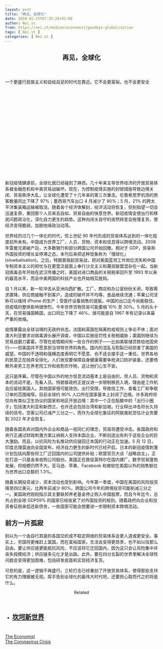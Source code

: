 ```yaml
---
layout: post
title: "再见，全球化"
date: 2020-05-25T07:35:28+01:00
author: Nei.st
from: https://nei.st/medium/economist/goodbye-globalisation
tags: [ Nei.st ]
categories: [ Nei.st ]
---
```


<article class="post-20093 post type-post status-publish format-standard hentry category-economist tag-the-coronavirus-crisis" id="post-20093">
 <header class="page-header medium Archives">
  <div class="page-header__image">
  </div>
  <div class="page-header__content">
   <h1 class="page-title text-align-center">
    再见，全球化
   </h1>
  </div>
 </header>
 <div class="entry-content aesop-entry-content" id="post-20093-content">
  <link as="font" crossorigin="anonymous" href="//cdn.jsdelivr.net/gh/0nd1jyU39XQ/_/glyph/font-face/0uIzqoZjSuJfvSBnvgXTcApMtcVhMcpr.woff" rel="preload" type="font/woff"/>
  <link as="font" crossorigin="anonymous" href="//cdn.jsdelivr.net/gh/0nd1jyU39XQ/_/glyph/font-face/1sTnSLZWDKucPX6SAk.woff" rel="preload" type="font/woff"/>
  <p class="blog-post__description">
   一个更盛行民族主义和自给自足的时代在靠近。它不会更富裕，也不会更安全​
  </p>
  <span id="more-20093">
  </span>
  <div class="navigation__primary-inner">
   <a class="economist__link-logo" href="//nei.st/medium/economist">
   </a>
  </div>
  <div class="container img component-image">
   <div class="aspectRatioPlaceholder" style="padding-bottom:56.25%;height: 0;">
    <div class="progressiveMedia" data-height="720" data-width="1280">
     <img alt="" class="progressiveMedia-image" data-src="https://cdn.jsdelivr.net/gh/0nd1jyU39XQ/_/img/1/20200516_LDD001.jpg" src="https://cdn.jsdelivr.net/gh/0nd1jyU39XQ/_/img/1/20200516_LDD001.jpg"/>
    </div>
   </div>
  </div>
  <p>
   新冠疫情肆虐前，全球化就已经碰到了麻烦。几十年来主导世界经济的开放贸易体系被金融危机和中美贸易战破坏。现在，为控制疫情实施的封锁措施导致边境关闭、贸易秩序大乱，让全球化遭受了十几年来的第三次重击。伦敦希思罗机场的旅客数量同比下降了 97%；墨西哥汽车出口 4 月减少了 90%；5 月，21% 的跨太平洋集装箱运输被取消。随着各个经济体解封，经济活动将恢复，但别指望一切会迅速复原，重回那个人员来去自如、贸易自由的快意世界。新冠疫情会使出行和移民问题政治化，深化自力更生的趋势。这种向闭关自守的突然转变会拖慢复苏，使经济变得脆弱，加剧地缘政治动荡。
  </p>
  <p>
   世界经历过几个一体化的时代，但上世纪 90 年代形成的贸易体系达到的一体化程度前所未有。中国成为世界工厂，人员、货物、资本和信息得以跨境流动。2008 年雷曼兄弟破产后，大多数银行和部分跨国公司开始回撤。相对于 GDP，贸易和外国投资的增长呈停滞之态，本刊后来把这种现象称为「慢球化」(slowbalisation)。之后，特朗普挑起贸易战，把对美国蓝领工作岗位流失和中国专制资本主义的担忧与在更宽泛层面上奉行沙文主义和蔑视联盟混杂在一起。当新冠病毒去年开始在武汉传播之时，美国对进口商品的关税税率回升至 1993 年以来的最高水平，而且中美两国的科技产业也开始相互脱钩。
  </p>
  <p>
   自 1 月以来，新一轮冲击从亚洲向西扩散。工厂、商店和办公室纷纷关闭，导致需求骤降，供应商接触不到客户。造成的破坏并不均等。食品继续流通；苹果公司坚称可以维持 iPhone 的生产；受医疗设备销售的提振，中国的出口迄今尚能稳住。但疫情的整体影响很惨烈。今年世界货物贸易可能萎缩 10% 至 30%。5 月的头十天，在贸易强国韩国，出口同比下降了 46%，很可能是自 1967 年有记录以来最严重的收缩。
  </p>
  <p>
   疫情暴露出全球治理的无政府状态。法国和英国在隔离检疫规则上争论不休；面对澳大利亚要求对病毒源头展开调查，中国以实施惩罚性关税相威胁；美国则继续为贸易战磨刀霍霍。尽管在疫情期间有一些合作的例子——比如美联储贷款给他国央行——但美国并不愿意担当领导世界的角色。国内的混乱与割裂已经损害了美国的威望。中国的不透明和强横态度表明它不愿意、也不适合接手这一重任。世界各地的民意正在抛弃全球化。人们发现要保障自身健康需要争抢进口防护装备，还要倚赖外来劳工在养老院工作和收割农作物，这让他们心生不安。
  </p>
  <p>
   这只是序幕。尽管在中国以外的地方信息流动基本上是自由的，但人员、货物和资本的流动不是。先看人员。特朗普政府正提议进一步限制移民入境，理由是工作机会应留给美国人。其他国家很可能效仿。出行受限，导致找工作、查看工厂和争取订单的范围缩窄。目前全球约 90% 人口所在国家基本上封闭了边境。许多政府将仅向有类似卫生协议的国家和地区开放边境：其中一个正在酝酿中的「出行小圈子」包括澳大利亚和新西兰，也许还会包括台湾和新加坡。行业释出冲击将长久持续的信号。空客公司已减产三分之一，而作为全球化象征的阿联酋航空估计业务要到 2022 年才会恢复。
  </p>
  <div class="code-block code-block-1" style="margin: 8px 0; clear: both;">
   <div class="container ads_KbHEVhh8Rw">
    <div class="card card--blog post-sidebar">
     <div class="card-body">
      <div class="logo_ngcontent-kty-0">
      </div>
      <div class="iframe-blocker U6XAMK63Vh00WqvF2BacIQ">
       <div class="background-h60B">
       </div>
       <div class="WumZiPCS4MeMw4pxQ">
       </div>
      </div>
     </div>
     <div class="card-footer">
      <div class="card-footer-wrapper" layout="row bottom-left">
      </div>
     </div>
    </div>
   </div>
  </div>
  <p>
   随着各国丢弃对国内外企业和商品一视同仁的理念，贸易将遭受冲击。各国政府和央行正通过财政刺激方案让纳税人支持本国企业，不断创造出有利于这些企业的巨大激励。而且，以抗风险为名推动供应链回迁本国的行动正在加速。5 月 12 日，印度总理莫迪向全国宣布，经济自力更生的新时代已经开启。日本的新冠疫情刺激计划包括向那些将工厂迁回国内的公司提供补贴；欧盟官员大谈「战略自主」，正在打造一只基金来收购公司股份。美国正在敦促英特尔在国内建厂。数字贸易蓬勃发展，但规模仍然不大。亚马逊、苹果、Facebook 和微软在美国以外的销售额仅为世界出口总额的 1.3%。
  </p>
  <p>
   随着长期投资减少，资本流动也受到影响。今年第一季度，中国在美国的风险投资降至四亿美元，比两年前减少 60%。跨国公司今年的跨境投资可能削减三分之一。美国政府刚刚指示其主要联邦养老基金停止购入中国股票，而且今年迄今，总共占到全球 GDP59% 的国家已经收紧了对外国投资的规则。随着政府向企业和投资者征税来偿还新债务，一些国家可能会想要进一步限制资本跨境流动。
  </p>
  <h2>
   前方一片孤寂
  </h2>
  <p>
   别以为一个由自行其是的各国交织成不稳定网络的贸易体系会更人道或更安全。事实上，穷国将更难赶上富国，而在富裕国家，生活会变得更昂贵，也不如以往那么自由。要让供应链更能抵抗风险，不应该将它迁回国内，因为这只会让风险集中并丧失规模经济；供应链多元化才是出路。此外，要在四分五裂的世界里解决全球性问题会变得更加困难，包括研发疫苗和实现经济复苏。
  </p>
  <p>
   可悲的是，这一逻辑不再盛行。三轮打击已经重创了开放贸易体系，使得那些支持它的有力理据被无视。挥手告别全球化的最伟大时代吧，还要担心取而代之的将是什么。
  </p>
  <section class="jsx-1092709871 collection">
   <header class="jsx-1092709871 container">
    <span class="jsx-65431776 text-icon text-right size-md spacing-xxtight weight-medium">
     <span class="jsx-65431776 text">
      <span class="jsx-1092709871">
       Related
      </span>
     </span>
    </span>
   </header>
   <ul class="jsx-1092709871 collection-list">
    <li class="jsx-1092709871">
     <section class="jsx-2013367371 container">
      <div class="jsx-2013367371 content no-cover type-collection">
       <div class="jsx-2013367371 left">
        <a class="jsx-2013367371" href="https://nei.st/medium/economist/bumpy-new-world">
         <h2 class="jsx-2996311878 sidebar">
          坎坷新世界
         </h2>
        </a>
       </div>
      </div>
     </section>
    </li>
   </ul>
  </section>
  <div class="container ag ah">
   <div class="fe n el">
    <a class="dt du bn bo bp bq br bs bt bu dv dw bx by dx dy" href="https://nei.st/medium/economist?source=https://www.economist.com/leaders/2020/05/14/has-covid-19-killed-globalisation" rel="noopener noreferrer nofollow">
     <div class="c ff fg ag ah fh el fi fj ce fk fl fm fn fo fp fq fr fs ft fu">
      <div class="bs em en eo ep eq fv ah fw fg ag bm eu fx q fy fz p ac">
      </div>
     </div>
    </a>
   </div>
  </div>
  <div class="code-block code-block-2" style="margin: 8px 0; clear: both;">
   <br/>
   <div class="container ads_KbHEVhh8Rw">
    <div class="card card--blog post-sidebar">
     <div class="card-body">
      <div class="logo_ngcontent-kty-0">
      </div>
      <div class="iframe-blocker U6XAMK63Vh00WqvF2BacIQ">
       <div class="background-h60B">
       </div>
       <div class="WumZiPCS4MeMw4pxQ">
       </div>
      </div>
     </div>
     <div class="card-footer">
      <div class="card-footer-wrapper" layout="row bottom-left">
      </div>
     </div>
    </div>
   </div>
  </div>
 </div>
 <footer class="entry-footer">
  <div class="categories icon-link">
   <a href="https://nei.st/category/medium/economist" rel="category tag">
    The Economist
   </a>
  </div>
  <div class="tags icon-link">
   <a href="https://nei.st/tag/the-coronavirus-crisis" rel="tag">
    The Coronavirus Crisis
   </a>
  </div>
 </footer>
</article>

